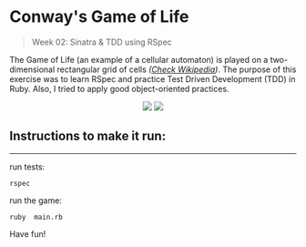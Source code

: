 

# Conway's Game of Life
> Week 02: Sinatra & TDD using RSpec

The Game of Life (an example of a cellular automaton) is played on a two-dimensional rectangular grid of cells _([Check Wikipedia](https://en.wikipedia.org/wiki/Conway%27s_Game_of_Life))_. The purpose of this exercise was to learn RSpec and practice Test Driven Development (TDD) in Ruby. Also, I tried to apply good object-oriented practices. 


<p align="center">
		<img src="http://i66.tinypic.com/246ny54.png" >
		<img src="http://i68.tinypic.com/el4if4.png">
</p>



## Instructions to make it run:
------------------

run tests:

```
rspec
```


run the game:

```
ruby  main.rb
```

Have fun!





